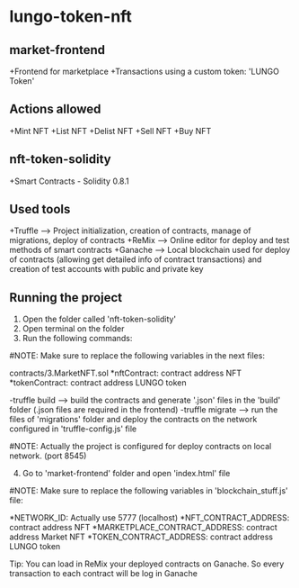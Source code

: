 # lungo-token-nft


market-frontend
---------------
+Frontend for marketplace
+Transactions using a custom token: 'LUNGO Token'

Actions allowed
---------------
+Mint NFT
+List NFT
+Delist NFT
+Sell NFT
+Buy NFT  


nft-token-solidity
-------------------
+Smart Contracts - Solidity 0.8.1


Used tools
----------

+Truffle --> Project initialization, creation of contracts, manage of migrations, deploy of contracts
+ReMix --> Online editor for deploy and test methods of smart contracts
+Ganache --> Local blockchain used for deploy of contracts (allowing get detailed info of contract transactions) and creation of test accounts with public and private key

Running the project
-------------------

1. Open the folder called 'nft-token-solidity'
2. Open terminal on the folder
3. Run the following commands: 

  #NOTE: Make sure to replace the following variables in the next files:
  
  contracts/3.MarketNFT.sol
  *nftContract: contract address NFT
  *tokenContract: contract address LUNGO token

  
  -truffle build --> build the contracts and generate '.json' files in the 'build' folder (.json files are required in the frontend)
  -truffle migrate --> run the files of 'migrations' folder and deploy the contracts on the network configured in 'truffle-config.js' file
  
  #NOTE: Actually the project is configured for deploy contracts on local network. (port 8545)
  
4. Go to 'market-frontend' folder and open 'index.html' file
  
  #NOTE: Make sure to replace the following variables in 'blockchain_stuff.js' file:
   
  *NETWORK_ID: Actually use 5777 (localhost)
  *NFT_CONTRACT_ADDRESS: contract address NFT
  *MARKETPLACE_CONTRACT_ADDRESS: contract address Market NFT
  *TOKEN_CONTRACT_ADDRESS: contract address LUNGO token
   
  
  Tip: You can load in ReMix your deployed contracts on Ganache. So every transaction to each contract will be log in Ganache
